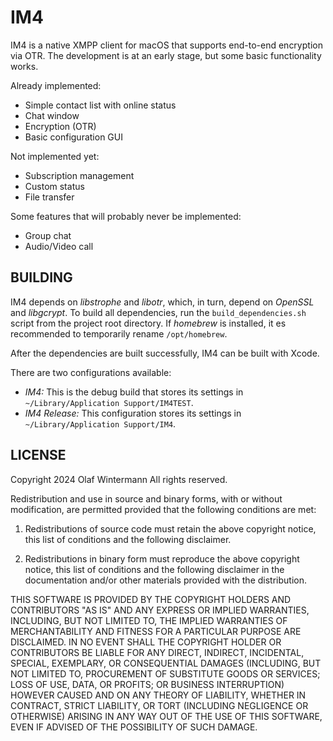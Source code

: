 IM4
===

IM4 is a native XMPP client for macOS that supports end-to-end encryption via OTR. The development
is at an early stage, but some basic functionality works.

Already implemented:
 - Simple contact list with online status
 - Chat window
 - Encryption (OTR)
 - Basic configuration GUI

Not implemented yet:
 - Subscription management
 - Custom status
 - File transfer

Some features that will probably never be implemented:
 - Group chat
 - Audio/Video call


BUILDING
--------

IM4 depends on *libstrophe* and *libotr*, which, in turn, depend on *OpenSSL* and *libgcrypt*. To build all dependencies,
run the `build_dependencies.sh` script from the project root directory. If *homebrew* is installed, it es recommended to
temporarily rename `/opt/homebrew`.

After the dependencies are built successfully, IM4 can be built with Xcode.

There are two configurations available:
- *IM4:* This is the debug build that stores its settings in `~/Library/Application Support/IM4TEST`.
- *IM4 Release:* This configuration stores its settings in `~/Library/Application Support/IM4`.



LICENSE
-------

Copyright 2024 Olaf Wintermann All rights reserved.

Redistribution and use in source and binary forms, with or without
modification, are permitted provided that the following conditions are met:

  1. Redistributions of source code must retain the above copyright
     notice, this list of conditions and the following disclaimer.

  2. Redistributions in binary form must reproduce the above copyright
     notice, this list of conditions and the following disclaimer in the
     documentation and/or other materials provided with the distribution.

THIS SOFTWARE IS PROVIDED BY THE COPYRIGHT HOLDERS AND CONTRIBUTORS "AS IS"
AND ANY EXPRESS OR IMPLIED WARRANTIES, INCLUDING, BUT NOT LIMITED TO, THE
IMPLIED WARRANTIES OF MERCHANTABILITY AND FITNESS FOR A PARTICULAR PURPOSE
ARE DISCLAIMED. IN NO EVENT SHALL THE COPYRIGHT HOLDER OR CONTRIBUTORS BE
LIABLE FOR ANY DIRECT, INDIRECT, INCIDENTAL, SPECIAL, EXEMPLARY, OR
CONSEQUENTIAL DAMAGES (INCLUDING, BUT NOT LIMITED TO, PROCUREMENT OF
SUBSTITUTE GOODS OR SERVICES; LOSS OF USE, DATA, OR PROFITS; OR BUSINESS
INTERRUPTION) HOWEVER CAUSED AND ON ANY THEORY OF LIABILITY, WHETHER IN
CONTRACT, STRICT LIABILITY, OR TORT (INCLUDING NEGLIGENCE OR OTHERWISE)
ARISING IN ANY WAY OUT OF THE USE OF THIS SOFTWARE, EVEN IF ADVISED OF THE
POSSIBILITY OF SUCH DAMAGE.
